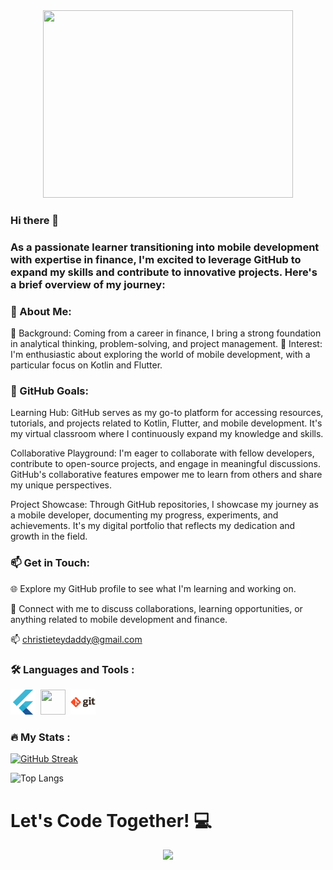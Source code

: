 <div align="center">
  <img src="https://media0.giphy.com/media/v1.Y2lkPTc5MGI3NjExbGlrYmt5NjNoM3VsZWRvYndwdTU2ODdyMjl2cDBkdWN0cjluOTE1bSZlcD12MV9pbnRlcm5hbF9naWZfYnlfaWQmY3Q9Zw/llarwdtFqG63IlqUR1/giphy.gif" width="400" height="300"/>
</div>

### Hi there 👋
### As a passionate learner transitioning into mobile development with expertise in finance, I'm excited to leverage GitHub to expand my skills and contribute to innovative projects. Here's a brief overview of my journey:

### 💬 About Me:

💼 Background: Coming from a career in finance, I bring a strong foundation in analytical thinking, problem-solving, and project management.
📱 Interest: I'm enthusiastic about exploring the world of mobile development, with a particular focus on Kotlin and Flutter.

### 🔭 GitHub Goals:

Learning Hub: GitHub serves as my go-to platform for accessing resources, tutorials, and projects related to Kotlin, Flutter, and mobile development. It's my virtual classroom where I continuously expand my knowledge and skills.

Collaborative Playground: I'm eager to collaborate with fellow developers, contribute to open-source projects, and engage in meaningful discussions. GitHub's collaborative features empower me to learn from others and share my unique perspectives.

Project Showcase: Through GitHub repositories, I showcase my journey as a mobile developer, documenting my progress, experiments, and achievements. It's my digital portfolio that reflects my dedication and growth in the field.

### 📫 Get in Touch:

🌐 Explore my GitHub profile to see what I'm learning and working on. 

👯 Connect with me to discuss collaborations, learning opportunities, or anything related to mobile development and finance.

:mailbox: christieteydaddy@gmail.com

### :hammer_and_wrench: Languages and Tools :

<img src="https://github.com/devicons/devicon/blob/master/icons/flutter/flutter-original.svg" width="40" height="40"/>&nbsp;
<img src="https://encrypted-tbn0.gstatic.com/images?q=tbn:ANd9GcRyX39L1u4rRGlDYjUc9Sav5fC0IxZNywPQP8NbixsaM5mCOvaD44BP4RI_w7AKh-1tWc8&usqp=CAU" width="40" height="40"/>&nbsp;
<img src="https://github.com/devicons/devicon/blob/master/icons/git/git-original-wordmark.svg" width="40" height="40"/>


### :fire: My Stats :
[![GitHub Streak](http://github-readme-streak-stats.herokuapp.com?user=chriztey&theme=dark&background=000000)](https://git.io/streak-stats)

![Top Langs](https://github-readme-stats.vercel.app/api/top-langs/?username=chriztey&theme=tokyonight)

<h1> Let's Code Together! 💻 </h1>



<div align="center">
<img src= "https://media3.giphy.com/media/v1.Y2lkPTc5MGI3NjExa2E0MDM4ZW9qaWRpcjR5d3Z0aTNjMHRjNWp0MDA5d2EzZHN3MGV3aCZlcD12MV9pbnRlcm5hbF9naWZfYnlfaWQmY3Q9Zw/Yqiw4XZ1LhMRRCL2ZO/giphy.gif" height = "500px"/>
</div>

<!--
**Chriztey/Chriztey** is a ✨ _special_ ✨ repository because its `README.md` (this file) appears on your GitHub profile.

Here are some ideas to get you started:

- 🔭 I’m currently working on ...
- 🌱 I’m currently learning ...
- 👯 I’m looking to collaborate on ...
- 🤔 I’m looking for help with ...
- 💬 Ask me about ...
- 📫 How to reach me: ...
- 😄 Pronouns: ...
- ⚡ Fun fact: ...
-->
